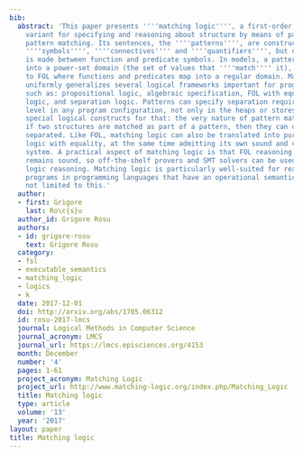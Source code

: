 ```yaml
---
bib:
  abstract: 'This paper presents ''''matching logic'''', a first-order logic (FOL)
    variant for specifying and reasoning about structure by means of patterns and
    pattern matching. Its sentences, the ''''patterns'''', are constructed using ''''variables'''',
    ''''symbols'''', ''''connectives'''' and ''''quantifiers'''', but no difference
    is made between function and predicate symbols. In models, a pattern evaluates
    into a power-set domain (the set of values that ''''match'''' it), in contrast
    to FOL where functions and predicates map into a regular domain. Matching logic
    uniformly generalizes several logical frameworks important for program analysis,
    such as: propositional logic, algebraic specification, FOL with equality, modal
    logic, and separation logic. Patterns can specify separation requirements at any
    level in any program configuration, not only in the heaps or stores, without any
    special logical constructs for that: the very nature of pattern matching is that
    if two structures are matched as part of a pattern, then they can only be spatially
    separated. Like FOL, matching logic can also be translated into pure predicate
    logic with equality, at the same time admitting its own sound and complete proof
    system. A practical aspect of matching logic is that FOL reasoning with equality
    remains sound, so off-the-shelf provers and SMT solvers can be used for matching
    logic reasoning. Matching logic is particularly well-suited for reasoning about
    programs in programming languages that have an operational semantics, but it is
    not limited to this.'
  author:
  - first: Grigore
    last: Ro\c{s}u
  author_id: Grigore Rosu
  authors:
  - id: grigore-rosu
    text: Grigore Rosu
  category:
  - fsl
  - executable_semantics
  - matching_logic
  - logics
  - k
  date: 2017-12-01
  doi: http://arxiv.org/abs/1705.06312
  id: rosu-2017-lmcs
  journal: Logical Methods in Computer Science
  journal_acronym: LMCS
  journal_url: https://lmcs.episciences.org/4153
  month: December
  number: '4'
  pages: 1-61
  project_acronym: Matching Logic
  project_url: http://www.matching-logic.org/index.php/Matching_Logic
  title: Matching logic
  type: article
  volume: '13'
  year: '2017'
layout: paper
title: Matching logic
---
```

